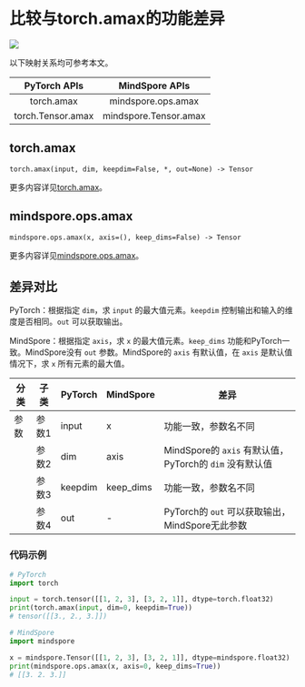 # 比较与torch.amax的功能差异

<a href="https://gitee.com/mindspore/docs/blob/master/docs/mindspore/source_zh_cn/note/api_mapping/pytorch_diff/amax.md" target="_blank"><img src="https://mindspore-website.obs.cn-north-4.myhuaweicloud.com/website-images/r2.0/resource/_static/logo_source.png"></a>

以下映射关系均可参考本文。

|     PyTorch APIs      |      MindSpore APIs       |
| :-------------------: | :-----------------------: |
|    torch.amax     |  mindspore.ops.amax   |
|   torch.Tensor.amax    |   mindspore.Tensor.amax    |

## torch.amax

```text
torch.amax(input, dim, keepdim=False, *, out=None) -> Tensor
```

更多内容详见[torch.amax](https://pytorch.org/docs/1.8.1/generated/torch.amax.html#torch.amax)。

## mindspore.ops.amax

```text
mindspore.ops.amax(x, axis=(), keep_dims=False) -> Tensor
```

更多内容详见[mindspore.ops.amax](https://mindspore.cn/docs/zh-CN/master/api_python/ops/mindspore.ops.amax.html)。

## 差异对比

PyTorch：根据指定 `dim`，求 `input` 的最大值元素。`keepdim` 控制输出和输入的维度是否相同。`out` 可以获取输出。

MindSpore：根据指定 `axis`，求 `x` 的最大值元素。`keep_dims` 功能和PyTorch一致。MindSpore没有 `out` 参数。MindSpore的 `axis` 有默认值，在 `axis` 是默认值情况下，求 `x` 所有元素的最大值。

| 分类 | 子类  | PyTorch | MindSpore | 差异                                    |
| ---- | ----- | ------- | --------- | --------------------------------------- |
| 参数 | 参数1 | input   | x         | 功能一致，参数名不同                    |
|      | 参数2 | dim   | axis      | MindSpore的 `axis` 有默认值，PyTorch的 `dim` 没有默认值 |
|      | 参数3 | keepdim   | keep_dims | 功能一致，参数名不同 |
|      | 参数4 | out   | -         | PyTorch的 `out` 可以获取输出，MindSpore无此参数 |

### 代码示例

```python
# PyTorch
import torch

input = torch.tensor([[1, 2, 3], [3, 2, 1]], dtype=torch.float32)
print(torch.amax(input, dim=0, keepdim=True))
# tensor([[3., 2., 3.]])

# MindSpore
import mindspore

x = mindspore.Tensor([[1, 2, 3], [3, 2, 1]], dtype=mindspore.float32)
print(mindspore.ops.amax(x, axis=0, keep_dims=True))
# [[3. 2. 3.]]
```

